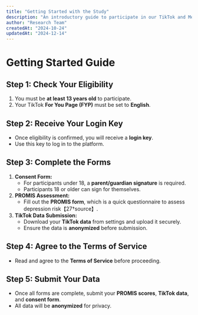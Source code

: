 ```yaml
---
title: "Getting Started with the Study"
description: "An introductory guide to participate in our TikTok and Mental Health study."
author: "Research Team"
createdAt: "2024-10-24"
updatedAt: "2024-12-14"
---
```


# Getting Started Guide

## Step 1: Check Your Eligibility

1. You must be **at least 13 years old** to participate.
2. Your TikTok **For You Page (FYP)** must be set to **English**.

## Step 2: Receive Your Login Key

- Once eligibility is confirmed, you will receive a **login key**.
- Use this key to log in to the platform.

## Step 3: Complete the Forms

1. **Consent Form:**
    - For participants under 18, a **parent/guardian signature** is required.
    - Participants 18 or older can sign for themselves.
2. **PROMIS Assessment:**
    - Fill out the **PROMIS form**, which is a quick questionnaire to assess depression risk【27†source】.
3. **TikTok Data Submission:**
    - Download your **TikTok data** from settings and upload it securely.
    - Ensure the data is **anonymized** before submission.

## Step 4: Agree to the Terms of Service

- Read and agree to the **Terms of Service** before proceeding.

## Step 5: Submit Your Data

- Once all forms are complete, submit your **PROMIS scores**, **TikTok data**, and **consent form**.
- All data will be **anonymized** for privacy.
